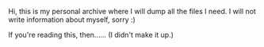 Hi, this is my personal archive where I will dump all the files I need. I will not write information about myself, sorry :)


If you're reading this, then...... (I didn't make it up.)
